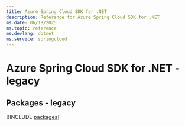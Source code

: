```yaml
---
title: Azure Spring Cloud SDK for .NET
description: Reference for Azure Spring Cloud SDK for .NET
ms.date: 06/18/2025
ms.topic: reference
ms.devlang: dotnet
ms.service: springcloud
---
```

# Azure Spring Cloud SDK for .NET - legacy
## Packages - legacy
[!INCLUDE [packages](spring-cloud-index.md)]